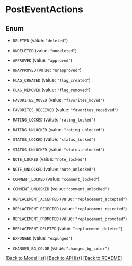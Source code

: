 # PostEventActions

## Enum


* `DELETED` (value: `"deleted"`)

* `UNDELETED` (value: `"undeleted"`)

* `APPROVED` (value: `"approved"`)

* `UNAPPROVED` (value: `"unapproved"`)

* `FLAG_CREATED` (value: `"flag_created"`)

* `FLAG_REMOVED` (value: `"flag_removed"`)

* `FAVORITES_MOVED` (value: `"favorites_moved"`)

* `FAVORITES_RECEIVED` (value: `"favorites_received"`)

* `RATING_LOCKED` (value: `"rating_locked"`)

* `RATING_UNLOCKED` (value: `"rating_unlocked"`)

* `STATUS_LOCKED` (value: `"status_locked"`)

* `STATUS_UNLOCKED` (value: `"status_unlocked"`)

* `NOTE_LOCKED` (value: `"note_locked"`)

* `NOTE_UNLOCKED` (value: `"note_unlocked"`)

* `COMMENT_LOCKED` (value: `"comment_locked"`)

* `COMMENT_UNLOCKED` (value: `"comment_unlocked"`)

* `REPLACEMENT_ACCEPTED` (value: `"replacement_accepted"`)

* `REPLACEMENT_REJECTED` (value: `"replacement_rejected"`)

* `REPLACEMENT_PROMOTED` (value: `"replacement_promoted"`)

* `REPLACEMENT_DELETED` (value: `"replacement_deleted"`)

* `EXPUNGED` (value: `"expunged"`)

* `CHANGED_BG_COLOR` (value: `"changed_bg_color"`)


[[Back to Model list]](../README.md#documentation-for-models) [[Back to API list]](../README.md#documentation-for-api-endpoints) [[Back to README]](../README.md)



